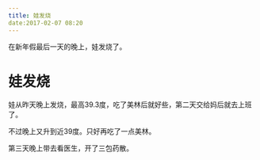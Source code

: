 ```yaml
---
title: 娃发烧
date:2017-02-07 08:20
---
```

在新年假最后一天的晚上，娃发烧了。  

# 娃发烧  

娃从昨天晚上发烧，最高39.3度，吃了美林后就好些，第二天交给妈后就去上班了。

不过晚上又升到近39度。只好再吃了一点美林。

第三天晚上带去看医生，开了三包药散。